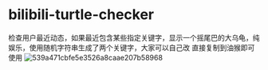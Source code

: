 # bilibili-turtle-checker
检查用户最近动态，如果最近包含某些指定关键字，显示一个摇尾巴的大乌龟，纯娱乐，使用随机字符串生成了两个关键字，大家可以自己改
直接复制到油猴即可使用
![539a471cbfe5e3526a8caae207b58968](https://github.com/user-attachments/assets/e3c3e784-4c44-45a9-bbbb-0d9a52031802)
